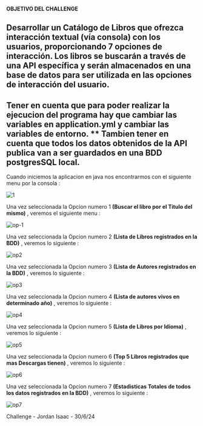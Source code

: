 **OBJETIVO DEL CHALLENGE**

Desarrollar un Catálogo de Libros que ofrezca interacción textual (vía consola) con los usuarios,
proporcionando 7 opciones de interacción.
Los libros se buscarán a través de una API específica y serán almacenados en una base de datos para ser
utilizada en las opciones de interacción del usuario.
-------------------------------------------------------------------------------------------------------
Tener en cuenta que para poder realizar la ejecucion del programa hay que cambiar las variables en 
application.yml y cambiar las variables de entorno. **
Tambien tener en cuenta que todos los datos obtenidos de la API publica van a ser guardados en una BDD
postgresSQL local.
-------------------------------------------------------------------------------------------------------
Cuando iniciemos la aplicacion en java nos encontrarmos con el siguiente menu por la consola :

![1](https://github.com/ij-jkl/literAlura-Challenge/assets/49004469/6da388ee-52e1-453a-93a9-340a730f4e47)


Una vez seleccionada la Opcion numero 1 **(Buscar el libro por el Titulo del mismo)** , veremos el siguiente menu : 


![op-1](https://github.com/ij-jkl/literAlura-Challenge/assets/49004469/63ec73a1-24b5-4e02-b928-d24c4c074424)


Una vez seleccionada la Opcion numero 2 **(Lista de Libros registrados en la BDD)** , veremos lo siguiente : 


![op2](https://github.com/ij-jkl/literAlura-Challenge/assets/49004469/856d7f6d-ee27-403d-96ef-2b9f27ac141a)


Una vez seleccionada la Opcion numero 3 **(Lista de Autores registrados en la BDD)** , veremos lo siguiente : 


![op3](https://github.com/ij-jkl/literAlura-Challenge/assets/49004469/1218dcce-f8cb-4bbe-ae6c-bedc7e6227a6)


Una vez seleccionada la Opcion numero 4 **(Lista de autores vivos en determinado año)** , veremos lo siguiente : 


![op4](https://github.com/ij-jkl/literAlura-Challenge/assets/49004469/d96240a1-7e4b-41c7-bfa1-9b99d8972bec)


Una vez seleccionada la Opcion numero 5 **(Lista de Libros por Idioma)** , veremos lo siguiente : 


![op5](https://github.com/ij-jkl/literAlura-Challenge/assets/49004469/66ef8b78-66f9-46cd-9449-07954ba3d9b9)


Una vez seleccionada la Opcion numero 6 **(Top 5 Libros registrados que mas Descargas tienen)** , veremos lo siguiente : 


![op6](https://github.com/ij-jkl/literAlura-Challenge/assets/49004469/d6614b1c-9966-49cf-a58e-94c30f3cceb7)



Una vez seleccionada la Opcion numero 7 **(Estadisticas Totales de todos los datos registrados en la BDD)** , veremos lo siguiente : 


![op7](https://github.com/ij-jkl/literAlura-Challenge/assets/49004469/2302ebe9-0ece-4331-93e1-d4948bc2d86e)



Challenge - Jordan Isaac - 30/6/24
